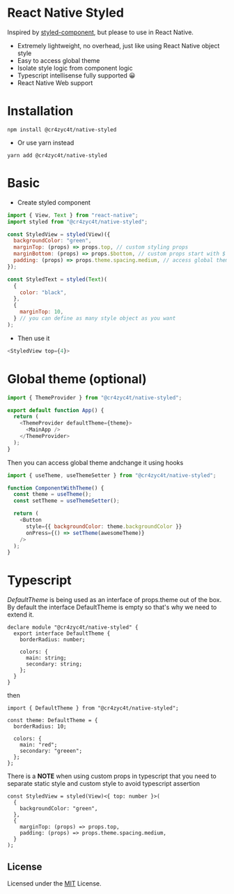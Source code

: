 # React Native Styled

Inspired by [styled-component](https://styled-components.com/), but please to use in React Native.

- Extremely lightweight, no overhead, just like using React Native object style
- Easy to access global theme
- Isolate style logic from component logic
- Typescript intellisense fully supported 😀
- React Native Web support

# Installation

```
npm install @cr4zyc4t/native-styled
```

- Or use yarn instead

```
yarn add @cr4zyc4t/native-styled
```

# Basic

- Create styled component

```jsx
import { View, Text } from "react-native";
import styled from "@cr4zyc4t/native-styled";

const StyledView = styled(View)({
  backgroundColor: "green",
  marginTop: (props) => props.top, // custom styling props
  marginBottom: (props) => props.$bottom, // custom props start with $ will not be passed down to View component
  padding: (props) => props.theme.spacing.medium, // access global theme
});

const StyledText = styled(Text)(
  {
    color: "black",
  },
  {
    marginTop: 10,
  } // you can define as many style object as you want
);
```

- Then use it

```js
<StyledView top={4}>
```

# Global theme (optional)

```js
import { ThemeProvider } from "@cr4zyc4t/native-styled";

export default function App() {
  return (
    <ThemeProvider defaultTheme={theme}>
      <MainApp />
    </ThemeProvider>
  );
}
```

Then you can access global theme andchange it using hooks

```js
import { useTheme, useThemeSetter } from "@cr4zyc4t/native-styled";

function ComponentWithTheme() {
  const theme = useTheme();
  const setTheme = useThemeSetter();

  return (
    <Button
      style={{ backgroundColor: theme.backgroundColor }}
      onPress={() => setTheme(awesomeTheme)}
    />
  );
}
```

# Typescript

_DefaultTheme_ is being used as an interface of props.theme out of the box. By default the interface DefaultTheme is empty so that's why we need to extend it.

```tsx
declare module "@cr4zyc4t/native-styled" {
  export interface DefaultTheme {
    borderRadius: number;

    colors: {
      main: string;
      secondary: string;
    };
  }
}
```

then

```tsx
import { DefaultTheme } from "@cr4zyc4t/native-styled";

const theme: DefaultTheme = {
  borderRadius: 10;

  colors: {
    main: "red";
    secondary: "greeen";
  };
};
```

There is a **NOTE** when using custom props in typescript that you need to separate static style and custom style to avoid typescript assertion

```tsx
const StyledView = styled(View)<{ top: number }>(
  {
    backgroundColor: "green",
  },
  {
    marginTop: (props) => props.top,
    padding: (props) => props.theme.spacing.medium,
  }
);
```

## License

Licensed under the [MIT](LICENSE) License.
